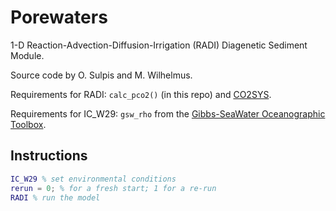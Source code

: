 # Porewaters

1-D Reaction-Advection-Diffusion-Irrigation (RADI) Diagenetic Sediment Module.

Source code by O. Sulpis and M. Wilhelmus.

Requirements for RADI: `calc_pco2()` (in this repo) and [CO2SYS](https://github.com/jamesorr/CO2SYS-MATLAB/blob/master/src/CO2SYS.m).

Requirements for IC_W29: `gsw_rho` from the [Gibbs-SeaWater Oceanographic Toolbox](http://www.teos-10.org/software.htm).

## Instructions

```matlab
IC_W29 % set environmental conditions
rerun = 0; % for a fresh start; 1 for a re-run
RADI % run the model
```

